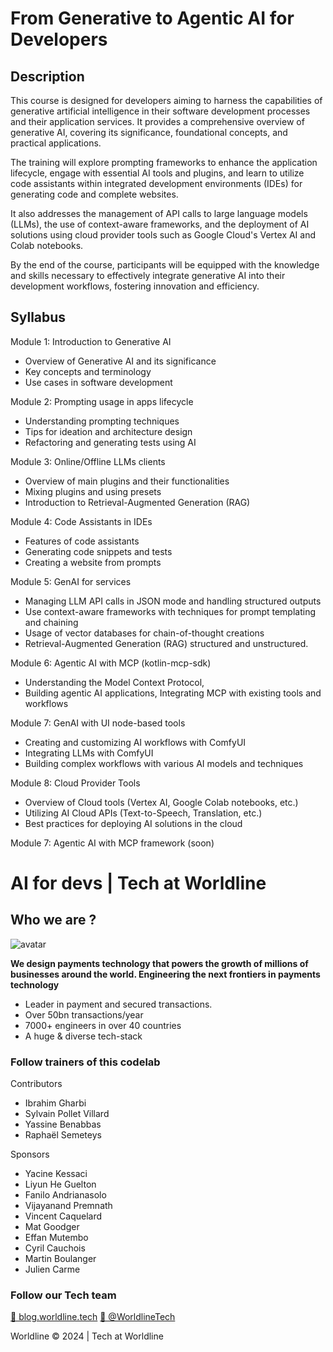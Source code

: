 # From Generative to Agentic AI for Developers

## Description

This course is designed for developers aiming to harness the capabilities of generative artificial intelligence
 in their software development processes and their application services. It provides a comprehensive overview
 of generative AI, covering its significance, foundational concepts, and practical applications.

The training will explore prompting frameworks to enhance the application lifecycle, engage with essential AI tools
and plugins, and learn to utilize code assistants within integrated development environments (IDEs) for generating
code and complete websites.

It also addresses the management of API calls to large language models (LLMs), the use of context-aware frameworks,
 and the deployment of AI solutions using cloud provider tools such as Google Cloud's Vertex AI and Colab notebooks.

By the end of the course, participants will be equipped with the knowledge and skills necessary to effectively integrate
generative AI into their development workflows, fostering innovation and efficiency.

## Syllabus

Module 1: Introduction to Generative AI

- Overview of Generative AI and its significance
- Key concepts and terminology
- Use cases in software development

Module 2: Prompting usage in apps lifecycle

- Understanding prompting techniques
- Tips for ideation and architecture design
- Refactoring and generating tests using AI

Module 3: Online/Offline LLMs clients

- Overview of main plugins and their functionalities
- Mixing plugins and using presets
- Introduction to Retrieval-Augmented Generation (RAG)

Module 4: Code Assistants in IDEs

- Features of code assistants
- Generating code snippets and tests
- Creating a website from prompts

Module 5: GenAI for services

- Managing LLM API calls in JSON mode and handling structured outputs
- Use context-aware frameworks with techniques for prompt templating and chaining
- Usage of vector databases for chain-of-thought creations
- Retrieval-Augmented Generation (RAG) structured and unstructured.

Module 6: Agentic AI with MCP (kotlin-mcp-sdk)

- Understanding the Model Context Protocol, 
- Building agentic AI applications, Integrating MCP with existing tools and workflows

Module 7: GenAI with UI node-based tools

- Creating and customizing AI workflows with ComfyUI
- Integrating LLMs with ComfyUI
- Building complex workflows with various AI models and techniques

Module 8: Cloud Provider Tools

- Overview of Cloud tools (Vertex AI, Google Colab notebooks, etc.)
- Utilizing AI Cloud APIs (Text-to-Speech, Translation, etc.)
- Best practices for deploying AI solutions in the cloud

Module 7: Agentic AI with MCP framework (soon)

# AI for devs | Tech at Worldline

## Who we are ?

![avatar](docs/src/assets/images/logo_worldline.png)

**We design payments technology that powers the growth of millions of businesses around the world. Engineering the next frontiers in payments technology**

* Leader in payment and secured transactions.
* Over 50bn transactions/year
* 7000+ engineers in over 40 countries
* A huge & diverse tech-stack

### Follow trainers of this codelab

Contributors

* Ibrahim Gharbi
* Sylvain Pollet Villard
* Yassine Benabbas
* Raphaël Semeteys

Sponsors

* Yacine Kessaci
* Liyun He Guelton
* Fanilo Andrianasolo
* Vijayanand Premnath
* Vincent Caquelard
* Mat Goodger
* Effan Mutembo
* Cyril Cauchois
* Martin Boulanger
* Julien Carme

### Follow our Tech team

[🔗 blog.worldline.tech](http://blog.worldline.tech)
[🔗 @WorldlineTech](https://twitter.com/worldlinetech)

Worldline © 2024 | Tech at Worldline
